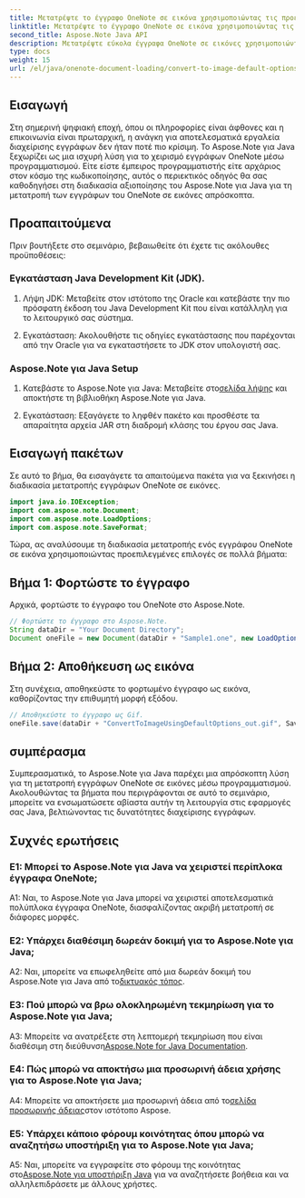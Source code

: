 ```yaml
---
title: Μετατρέψτε το έγγραφο OneNote σε εικόνα χρησιμοποιώντας τις προεπιλεγμένες επιλογές - Java
linktitle: Μετατρέψτε το έγγραφο OneNote σε εικόνα χρησιμοποιώντας τις προεπιλεγμένες επιλογές - Java
second_title: Aspose.Note Java API
description: Μετατρέψτε εύκολα έγγραφα OneNote σε εικόνες χρησιμοποιώντας το Aspose.Note για Java. Ακολουθήστε αυτό το βήμα προς βήμα σεμινάριο για απρόσκοπτη ενσωμάτωση.
type: docs
weight: 15
url: /el/java/onenote-document-loading/convert-to-image-default-options/
---
```

## Εισαγωγή

Στη σημερινή ψηφιακή εποχή, όπου οι πληροφορίες είναι άφθονες και η επικοινωνία είναι πρωταρχική, η ανάγκη για αποτελεσματικά εργαλεία διαχείρισης εγγράφων δεν ήταν ποτέ πιο κρίσιμη. Το Aspose.Note για Java ξεχωρίζει ως μια ισχυρή λύση για το χειρισμό εγγράφων OneNote μέσω προγραμματισμού. Είτε είστε έμπειρος προγραμματιστής είτε αρχάριος στον κόσμο της κωδικοποίησης, αυτός ο περιεκτικός οδηγός θα σας καθοδηγήσει στη διαδικασία αξιοποίησης του Aspose.Note για Java για τη μετατροπή των εγγράφων του OneNote σε εικόνες απρόσκοπτα.

## Προαπαιτούμενα

Πριν βουτήξετε στο σεμινάριο, βεβαιωθείτε ότι έχετε τις ακόλουθες προϋποθέσεις:

### Εγκατάσταση Java Development Kit (JDK).

1. Λήψη JDK: Μεταβείτε στον ιστότοπο της Oracle και κατεβάστε την πιο πρόσφατη έκδοση του Java Development Kit που είναι κατάλληλη για το λειτουργικό σας σύστημα.
   
2. Εγκατάσταση: Ακολουθήστε τις οδηγίες εγκατάστασης που παρέχονται από την Oracle για να εγκαταστήσετε το JDK στον υπολογιστή σας.

### Aspose.Note για Java Setup

1.  Κατεβάστε το Aspose.Note για Java: Μεταβείτε στο[σελίδα λήψης](https://releases.aspose.com/note/java/) και αποκτήστε τη βιβλιοθήκη Aspose.Note για Java.
   
2. Εγκατάσταση: Εξαγάγετε το ληφθέν πακέτο και προσθέστε τα απαραίτητα αρχεία JAR στη διαδρομή κλάσης του έργου σας Java.

## Εισαγωγή πακέτων

Σε αυτό το βήμα, θα εισαγάγετε τα απαιτούμενα πακέτα για να ξεκινήσει η διαδικασία μετατροπής εγγράφων OneNote σε εικόνες.

```java
import java.io.IOException;
import com.aspose.note.Document;
import com.aspose.note.LoadOptions;
import com.aspose.note.SaveFormat;
```

Τώρα, ας αναλύσουμε τη διαδικασία μετατροπής ενός εγγράφου OneNote σε εικόνα χρησιμοποιώντας προεπιλεγμένες επιλογές σε πολλά βήματα:

## Βήμα 1: Φορτώστε το έγγραφο

Αρχικά, φορτώστε το έγγραφο του OneNote στο Aspose.Note.

```java
// Φορτώστε το έγγραφο στο Aspose.Note.
String dataDir = "Your Document Directory";
Document oneFile = new Document(dataDir + "Sample1.one", new LoadOptions());
```

## Βήμα 2: Αποθήκευση ως εικόνα

Στη συνέχεια, αποθηκεύστε το φορτωμένο έγγραφο ως εικόνα, καθορίζοντας την επιθυμητή μορφή εξόδου.

```java
// Αποθηκεύστε το έγγραφο ως Gif.
oneFile.save(dataDir + "ConvertToImageUsingDefaultOptions_out.gif", SaveFormat.Gif);
```

## συμπέρασμα

Συμπερασματικά, το Aspose.Note για Java παρέχει μια απρόσκοπτη λύση για τη μετατροπή εγγράφων OneNote σε εικόνες μέσω προγραμματισμού. Ακολουθώντας τα βήματα που περιγράφονται σε αυτό το σεμινάριο, μπορείτε να ενσωματώσετε αβίαστα αυτήν τη λειτουργία στις εφαρμογές σας Java, βελτιώνοντας τις δυνατότητες διαχείρισης εγγράφων.

## Συχνές ερωτήσεις

### Ε1: Μπορεί το Aspose.Note για Java να χειριστεί περίπλοκα έγγραφα OneNote;

A1: Ναι, το Aspose.Note για Java μπορεί να χειριστεί αποτελεσματικά πολύπλοκα έγγραφα OneNote, διασφαλίζοντας ακριβή μετατροπή σε διάφορες μορφές.

### Ε2: Υπάρχει διαθέσιμη δωρεάν δοκιμή για το Aspose.Note για Java;

 A2: Ναι, μπορείτε να επωφεληθείτε από μια δωρεάν δοκιμή του Aspose.Note για Java από το[δικτυακός τόπος](https://releases.aspose.com/).

### Ε3: Πού μπορώ να βρω ολοκληρωμένη τεκμηρίωση για το Aspose.Note για Java;

 A3: Μπορείτε να ανατρέξετε στη λεπτομερή τεκμηρίωση που είναι διαθέσιμη στη διεύθυνση[Aspose.Note for Java Documentation](https://reference.aspose.com/note/java/).

### Ε4: Πώς μπορώ να αποκτήσω μια προσωρινή άδεια χρήσης για το Aspose.Note για Java;

 A4: Μπορείτε να αποκτήσετε μια προσωρινή άδεια από το[σελίδα προσωρινής άδειας](https://purchase.aspose.com/temporary-license/)στον ιστότοπο Aspose.

### Ε5: Υπάρχει κάποιο φόρουμ κοινότητας όπου μπορώ να αναζητήσω υποστήριξη για το Aspose.Note για Java;

 A5: Ναι, μπορείτε να εγγραφείτε στο φόρουμ της κοινότητας στο[Aspose.Note για υποστήριξη Java](https://forum.aspose.com/c/note/28) για να αναζητήσετε βοήθεια και να αλληλεπιδράσετε με άλλους χρήστες.